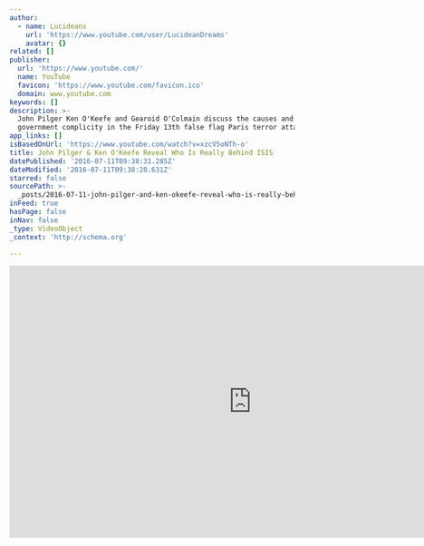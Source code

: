 ```yaml
---
author:
  - name: Lucideans
    url: 'https://www.youtube.com/user/LucideanDreams'
    avatar: {}
related: []
publisher:
  url: 'https://www.youtube.com/'
  name: YouTube
  favicon: 'https://www.youtube.com/favicon.ico'
  domain: www.youtube.com
keywords: []
description: >-
  John Pilger Ken O'Keefe and Gearoid O'Colmain discuss the causes and
  government complicity in the Friday 13th false flag Paris terror attacks.
app_links: []
isBasedOnUrl: 'https://www.youtube.com/watch?v=xzcV5oNTh-o'
title: John Pilger & Ken O'Keefe Reveal Who Is Really Behind ISIS
datePublished: '2016-07-11T09:38:31.285Z'
dateModified: '2016-07-11T09:38:20.631Z'
starred: false
sourcePath: >-
  _posts/2016-07-11-john-pilger-and-ken-okeefe-reveal-who-is-really-behind-isis.md
inFeed: true
hasPage: false
inNav: false
_type: VideoObject
_context: 'http://schema.org'

---
```

<iframe src="https://cdn.embedly.com/widgets/media.html?src=https%3A%2F%2Fwww.youtube.com%2Fembed%2FxzcV5oNTh-o%3Ffeature%3Doembed&amp;url=http%3A%2F%2Fwww.youtube.com%2Fwatch%3Fv%3DxzcV5oNTh-o&amp;image=https%3A%2F%2Fi.ytimg.com%2Fvi%2FxzcV5oNTh-o%2Fhqdefault.jpg&amp;key=b7d04c9b404c499eba89ee7072e1c4f7&amp;type=text%2Fhtml&amp;schema=youtube" width="854" height="480" scrolling="no" frameborder="0" allowfullscreen="" style=""></iframe>